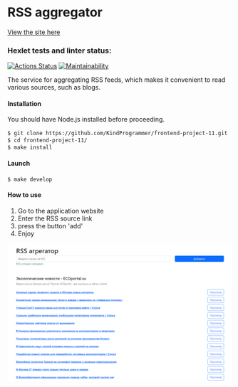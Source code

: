 # RSS aggregator

[View the site here](https://frontend-project-11-omega-dusky.vercel.app/)

### Hexlet tests and linter status:

[![Actions Status](https://github.com/KindProgrammer/frontend-project-11/actions/workflows/hexlet-check.yml/badge.svg)](https://github.com/KindProgrammer/frontend-project-11/actions)
[![Maintainability](https://api.codeclimate.com/v1/badges/92b79cec650452abf677/maintainability)](https://codeclimate.com/github/KindProgrammer/frontend-project-11/maintainability)

The service for aggregating RSS feeds, which makes it convenient to read various sources, such as blogs.

#### Installation

You should have Node.js installed before proceeding.

```
$ git clone https://github.com/KindProgrammer/frontend-project-11.git
$ cd frontend-project-11/
$ make install
```

#### Launch

```
$ make develop
```

#### How to use

1. Go to the application website
2. Enter the RSS source link
3. press the button 'add'
4. Enjoy

![rss aggregator](./rss.png)

